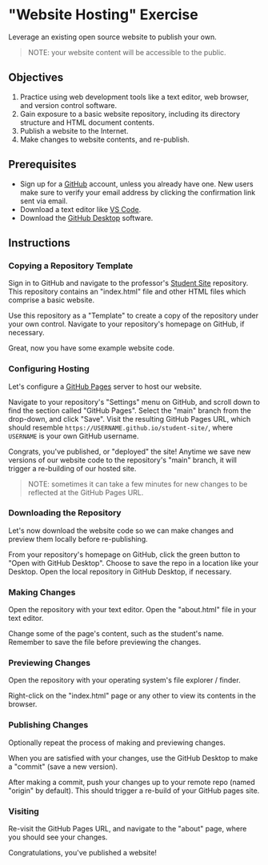 # "Website Hosting" Exercise

Leverage an existing open source website to publish your own.

> NOTE: your website content will be accessible to the public.

## Objectives

  1. Practice using web development tools like a text editor, web browser, and version control software.
  1. Gain exposure to a basic website repository, including its directory structure and HTML document contents.
  3. Publish a website to the Internet.
  2. Make changes to website contents, and re-publish.

## Prerequisites

  + Sign up for a [GitHub](https://github.com/) account, unless you already have one. New users make sure to verify your email address by clicking the confirmation link sent via email.
  + Download a text editor like [VS Code](https://code.visualstudio.com/).
  + Download the [GitHub Desktop](https://desktop.github.com/) software.

## Instructions

### Copying a Repository Template

Sign in to GitHub and navigate to the professor's [Student Site](https://github.com/prof-rossetti/student-site) repository. This repository contains an "index.html" file and other HTML files which comprise a basic website.

Use this repository as a "Template" to create a copy of the repository under your own control. Navigate to your repository's homepage on GitHub, if necessary.

Great, now you have some example website code.

### Configuring Hosting

Let's configure a [GitHub Pages](https://pages.github.com/) server to host our website.

Navigate to your repository's "Settings" menu on GitHub, and scroll down to find the section called "GitHub Pages". Select the "main" branch from the drop-down, and click "Save". Visit the resulting GitHub Pages URL, which should resemble `https://USERNAME.github.io/student-site/`, where `USERNAME` is your own GitHub username.

Congrats, you've published, or "deployed" the site! Anytime we save new versions of our website code to the repository's "main" branch, it will trigger a re-building of our hosted site.

> NOTE: sometimes it can take a few minutes for new changes to be reflected at the GitHub Pages URL.


### Downloading the Repository

Let's now download the website code so we can make changes and preview them locally before re-publishing.

From your repository's homepage on GitHub, click the green button to "Open with GitHub Desktop". Choose to save the repo in a location like your Desktop. Open the local repository in GitHub Desktop, if necessary.

### Making Changes

Open the repository with your text editor. Open the "about.html" file in your text editor.

Change some of the page's content, such as the student's name. Remember to save the file before previewing the changes.

### Previewing Changes

Open the repository with your operating system's file explorer / finder.

Right-click on the "index.html" page or any other to view its contents in the browser.

### Publishing Changes

Optionally repeat the process of making and previewing changes.

When you are satisfied with your changes, use the GitHub Desktop to make a "commit" (save a new version).

After making a commit, push your changes up to your remote repo (named "origin" by default).  This should trigger a re-build of your GitHub pages site.



### Visiting

Re-visit the GitHub Pages URL, and navigate to the "about" page, where you should see your changes.

Congratulations, you've published a website!
